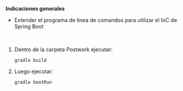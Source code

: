 **Indicaciones generales**

- Extender el programa de línea de comandos para utilizar el IoC de Spring Boot


<br/>

1. Dentro de la carpeta Postwork ejecutar:
   ``` 
   gradle build
   ```
2. Luego ejecutar:
   ``` 
   gradle bootRun
   ```
